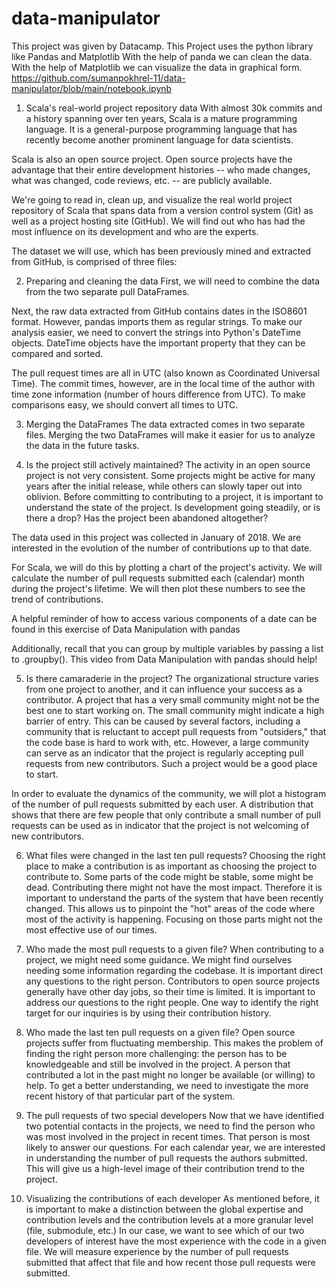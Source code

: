 # data-manipulator
This project was given by Datacamp. This Project uses the python library like Pandas and Matplotlib
With the help of panda we can clean the data. With the help of Matplotlib we can visualize the data in graphical form.
https://github.com/sumanpokhrel-11/data-manipulator/blob/main/notebook.ipynb
1. Scala's real-world project repository data
With almost 30k commits and a history spanning over ten years, Scala is a mature programming language. It is a general-purpose programming language that has recently become another prominent language for data scientists.

Scala is also an open source project. Open source projects have the advantage that their entire development histories -- who made changes, what was changed, code reviews, etc. -- are publicly available.

We're going to read in, clean up, and visualize the real world project repository of Scala that spans data from a version control system (Git) as well as a project hosting site (GitHub). We will find out who has had the most influence on its development and who are the experts.

The dataset we will use, which has been previously mined and extracted from GitHub, is comprised of three files:

2. Preparing and cleaning the data
First, we will need to combine the data from the two separate pull DataFrames.

Next, the raw data extracted from GitHub contains dates in the ISO8601 format. However, pandas imports them as regular strings. To make our analysis easier, we need to convert the strings into Python's DateTime objects. DateTime objects have the important property that they can be compared and sorted.

The pull request times are all in UTC (also known as Coordinated Universal Time). The commit times, however, are in the local time of the author with time zone information (number of hours difference from UTC). To make comparisons easy, we should convert all times to UTC.

3. Merging the DataFrames
The data extracted comes in two separate files. Merging the two DataFrames will make it easier for us to analyze the data in the future tasks.


4. Is the project still actively maintained?
The activity in an open source project is not very consistent. Some projects might be active for many years after the initial release, while others can slowly taper out into oblivion. Before committing to contributing to a project, it is important to understand the state of the project. Is development going steadily, or is there a drop? Has the project been abandoned altogether?

The data used in this project was collected in January of 2018. We are interested in the evolution of the number of contributions up to that date.

For Scala, we will do this by plotting a chart of the project's activity. We will calculate the number of pull requests submitted each (calendar) month during the project's lifetime. We will then plot these numbers to see the trend of contributions.

A helpful reminder of how to access various components of a date can be found in this exercise of Data Manipulation with pandas

Additionally, recall that you can group by multiple variables by passing a list to .groupby(). This video from Data Manipulation with pandas should help!


5. Is there camaraderie in the project?
The organizational structure varies from one project to another, and it can influence your success as a contributor. A project that has a very small community might not be the best one to start working on. The small community might indicate a high barrier of entry. This can be caused by several factors, including a community that is reluctant to accept pull requests from "outsiders," that the code base is hard to work with, etc. However, a large community can serve as an indicator that the project is regularly accepting pull requests from new contributors. Such a project would be a good place to start.

In order to evaluate the dynamics of the community, we will plot a histogram of the number of pull requests submitted by each user. A distribution that shows that there are few people that only contribute a small number of pull requests can be used as in indicator that the project is not welcoming of new contributors.


6. What files were changed in the last ten pull requests?
Choosing the right place to make a contribution is as important as choosing the project to contribute to. Some parts of the code might be stable, some might be dead. Contributing there might not have the most impact. Therefore it is important to understand the parts of the system that have been recently changed. This allows us to pinpoint the "hot" areas of the code where most of the activity is happening. Focusing on those parts might not the most effective use of our times.



7. Who made the most pull requests to a given file?
When contributing to a project, we might need some guidance. We might find ourselves needing some information regarding the codebase. It is important direct any questions to the right person. Contributors to open source projects generally have other day jobs, so their time is limited. It is important to address our questions to the right people. One way to identify the right target for our inquiries is by using their contribution history.



8. Who made the last ten pull requests on a given file?
Open source projects suffer from fluctuating membership. This makes the problem of finding the right person more challenging: the person has to be knowledgeable and still be involved in the project. A person that contributed a lot in the past might no longer be available (or willing) to help. To get a better understanding, we need to investigate the more recent history of that particular part of the system.


9. The pull requests of two special developers
Now that we have identified two potential contacts in the projects, we need to find the person who was most involved in the project in recent times. That person is most likely to answer our questions. For each calendar year, we are interested in understanding the number of pull requests the authors submitted. This will give us a high-level image of their contribution trend to the project.



10. Visualizing the contributions of each developer
As mentioned before, it is important to make a distinction between the global expertise and contribution levels and the contribution levels at a more granular level (file, submodule, etc.) In our case, we want to see which of our two developers of interest have the most experience with the code in a given file. We will measure experience by the number of pull requests submitted that affect that file and how recent those pull requests were submitted.


